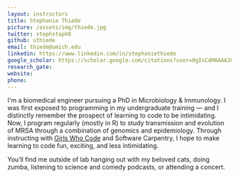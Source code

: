 ```yaml
---
layout: instructors
title: Stephanie Thiede
picture: /assets/img/thiede.jpg
twitter: stephstaph8
github: sthiede
email: thiede@umich.edu
linkedin: https://www.linkedin.com/in/stephaniethiede
google_scholar: https://scholar.google.com/citations?user=0gIsCdMAAAAJ&hl=en
research_gate:
website: 
phone: 
---
```


I'm a biomedical engineer pursuing a PhD in Microbiology & Immunology. I was first exposed to programming in my undergraduate training — and I distinctly remember the prospect of learning to code to be intimidating. Now, I program regularly (mostly in R) to study transmission and evolution of MRSA through a combination of genomics and epidemiology. Through instructing with [Girls Who Code](http://umich.edu/~girlswc/) and Software Carpentry, I hope to make learning to code fun, exciting, and less intimidating. 

You’ll find me outside of lab hanging out with my beloved cats, doing zumba, listening to science and comedy podcasts, or attending a concert. 


